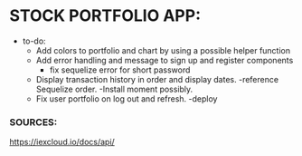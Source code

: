 # STOCK PORTFOLIO APP:

- to-do:
  - Add colors to portfolio and chart by using a possible helper function
  - Add error handling and message to sign up and register components 
    - fix sequelize error for short password
  - Display transaction history in order and display dates. 
    -reference Sequelize order.
    -Install moment possibly. 
  - Fix user portfolio on log out and refresh.
  -deploy 

### SOURCES:
https://iexcloud.io/docs/api/